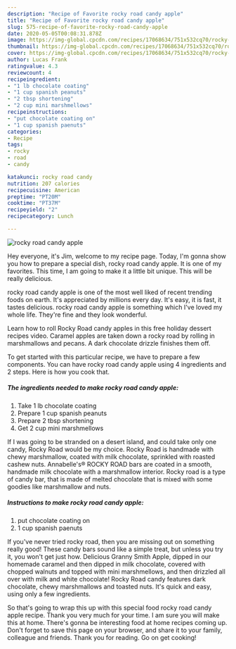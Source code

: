 ```yaml
---
description: "Recipe of Favorite rocky road candy apple"
title: "Recipe of Favorite rocky road candy apple"
slug: 575-recipe-of-favorite-rocky-road-candy-apple
date: 2020-05-05T00:08:31.878Z
image: https://img-global.cpcdn.com/recipes/17068634/751x532cq70/rocky-road-candy-apple-recipe-main-photo.jpg
thumbnail: https://img-global.cpcdn.com/recipes/17068634/751x532cq70/rocky-road-candy-apple-recipe-main-photo.jpg
cover: https://img-global.cpcdn.com/recipes/17068634/751x532cq70/rocky-road-candy-apple-recipe-main-photo.jpg
author: Lucas Frank
ratingvalue: 4.3
reviewcount: 4
recipeingredient:
- "1 lb chocolate coating"
- "1 cup spanish peanuts"
- "2 tbsp shortening"
- "2 cup mini marshmellows"
recipeinstructions:
- "put chocolate coating on"
- "1 cup spanish paenuts"
categories:
- Recipe
tags:
- rocky
- road
- candy

katakunci: rocky road candy 
nutrition: 207 calories
recipecuisine: American
preptime: "PT20M"
cooktime: "PT37M"
recipeyield: "2"
recipecategory: Lunch

---
```



![rocky road candy apple](https://img-global.cpcdn.com/recipes/17068634/751x532cq70/rocky-road-candy-apple-recipe-main-photo.jpg)

Hey everyone, it's Jim, welcome to my recipe page. Today, I'm gonna show you how to prepare a special dish, rocky road candy apple. It is one of my favorites. This time, I am going to make it a little bit unique. This will be really delicious.

rocky road candy apple is one of the most well liked of recent trending foods on earth. It's appreciated by millions every day. It's easy, it is fast, it tastes delicious. rocky road candy apple is something which I've loved my whole life. They're fine and they look wonderful.

Learn how to roll Rocky Road candy apples in this free holiday dessert recipes video. Caramel apples are taken down a rocky road by rolling in marshmallows and pecans. A dark chocolate drizzle finishes them off.


To get started with this particular recipe, we have to prepare a few components. You can have rocky road candy apple using 4 ingredients and 2 steps. Here is how you cook that.

<!--inarticleads1-->

##### The ingredients needed to make rocky road candy apple:

1. Take 1 lb chocolate coating
1. Prepare 1 cup spanish peanuts
1. Prepare 2 tbsp shortening
1. Get 2 cup mini marshmellows


If I was going to be stranded on a desert island, and could take only one candy, Rocky Road would be my choice. Rocky Road is handmade with chewy marshmallow, coated with milk chocolate, sprinkled with roasted cashew nuts. Annabelle&#39;s® ROCKY ROAD bars are coated in a smooth, handmade milk chocolate with a marshmallow interior. Rocky road is a type of candy bar, that is made of melted chocolate that is mixed with some goodies like marshmallow and nuts. 

<!--inarticleads2-->

##### Instructions to make rocky road candy apple:

1. put chocolate coating on
1. 1 cup spanish paenuts


If you&#39;ve never tried rocky road, then you are missing out on something really good! These candy bars sound like a simple treat, but unless you try it, you won&#39;t get just how. Delicious Granny Smith Apple, dipped in our homemade caramel and then dipped in milk chocolate, covered with chopped walnuts and topped with mini marshmellows, and then drizzled all over with milk and white chocolate! Rocky Road candy features dark chocolate, chewy marshmallows and toasted nuts. It&#39;s quick and easy, using only a few ingredients. 

So that's going to wrap this up with this special food rocky road candy apple recipe. Thank you very much for your time. I am sure you will make this at home. There's gonna be interesting food at home recipes coming up. Don't forget to save this page on your browser, and share it to your family, colleague and friends. Thank you for reading. Go on get cooking!
